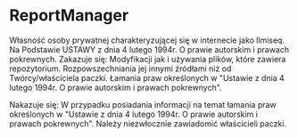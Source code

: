 # ReportManager #
 
Własność osoby prywatnej charakteryzującej się w internecie jako llmiseq.
Na Podstawie USTAWY z dnia 4 lutego 1994r. O prawie autorskim i prawach pokrewnych.
Zakazuje się:
   Modyfikacji jak i używania plików, które zawiera repozytorium.
   Rozpowszechniania jej innymi źródłami niż od Twórcy/właściciela paczki.
   Łamania praw określonych w "Ustawie z dnia 4 lutego 1994r. O prawie autorskim i prawach pokrewnych".

Nakazuje się:
  W przypadku posiadania informacji na temat łamania praw określonych w "Ustawie z dnia 4 lutego 1994r. O prawie autorskim i prawach pokrewnych". Należy niezwłocznie zawiadomić właścicieli paczki.

